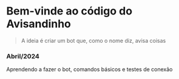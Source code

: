 # Bem-vinde ao código do Avisandinho
  
> A ideia é criar um bot que, como o nome diz, avisa coisas

### Abril/2024

Aprendendo a fazer o bot, comandos básicos e testes de conexão
